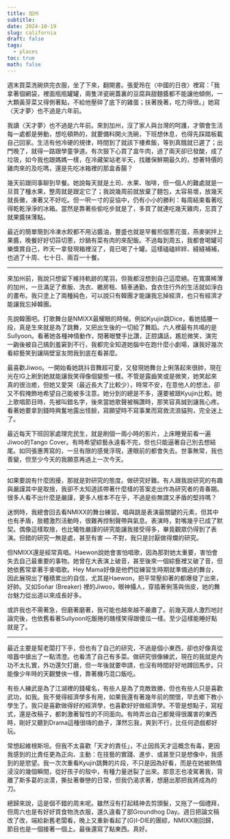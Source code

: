 ```yaml
---
title: 加州
subtitle: 
date: 2024-10-19
slug: california
draft: false
tags:
  - places
toc: true
math: false
---
```


週末買菜洗碗烘完衣服，坐了下來，翻開書。張愛玲在〈中國的日夜〉裡寫：「我拿著個網袋，裡面瓶瓶罐罐，兩隻洋瓷碗蓋裏的豆腐與甜麵醬都不能讓他傾側，一大顆黃芽菜又得側著點，不給他壓碎了底下的雞蛋；扶著挽著，吃力得很。」她寫〈天才夢〉也不過是六年前。

<!--more-->

我讀〈天才夢〉也不過是六年前。來到加州，沒了家人與台灣的呵護，才領會生活每一處都是勞動，想吃頓熱的，就要備料開火洗碗，下班想休息，也得先踩踏板載自己回家。生活有他冷硬的規律，時間到了就該下樓煮飯，等到真餓就已遲了；出門晚了，就得一路跟學童爭道。有次狠下心買了盒牛肉，過了兩天卻已發酸，成了垃圾，如今我也跟媽媽一樣，在冷藏架站老半天，找離保鮮期最久的，想著特價的雞肉來的及吃嗎，還是先吃冰箱裡的那盒香腸？

幾天前跟同事聊到早餐。她說每天就是土司、水果、咖啡，但一個人的難處就是一旦買了種水果，整周就是跟定它了；我說幾周前就放棄了麵包，太容易壞，放幾天就長黴，凍著又不好吃。但一呎一寸的妥協中，仍有小小的勝利：每周結束看著吃得乾乾淨淨的冰箱。當然是靠著些偷吃步就是了，多買了就連吃幾天雞肉，忘買了就果醬抹薄點。

最近的簡單簡到冷凍水餃都不用沾醬油，豐盛也就是早餐煎個蔥花蛋，燕麥粥拌上果醬，晚餐好好切蒜切蔥，炒鍋有菜有肉的來配飯。不過每到周五，我都會喝罐可樂獎賞自己，昨天一拿發現箱裡沒了，竟已喝了十罐。這樣磕磕絆絆、縫縫補補，也過了十周、七十日、兩百一十餐。

---

來加州前，我說只想留下維持軌跡的尾羽，但我都沒想到自己這麼絕。在寬廣稀薄的加州，一旦滿足了煮飯、洗衣、繳房租、騎車通勤，食衣住行外的生活就如淨白的畫布。我只塗上了兩種純色，可以說只有韓團才能讓我忘掉經濟，也只有經濟才能讓我忘掉韓團。

先說韓團吧。打歌舞台是NMIXX最耀眼的時候。例如Kyujin跳Dice，看她插腰一段，真是生來就是為了跳舞，又把出生後的一切給了舞蹈。六人裡最有共鳴的是Sullyoon。看著她各種神情動作，閉著眼雙手比讚，正腔講話，尷尬微笑，演完一齣後被自己搞到羞窘到不行，我都完全知道她腦中在跑什麼小劇場，讓我好幾次看綜藝笑到讓隔壁室友問我到底在看甚麼。

最喜歡Jiwoo。一開始看她跳抖音舞超可愛，又發現她舞台上俐落起來很帥，現在光在IG上刷到她就能讓我笑得像個變態一樣。不管是露齒笑或是微笑，她笑起來真的很治癒，但她又愛哭（最近長大了比較少），時常不安，在意他人的想法，卻又不假掩飾地希望自己能被多注意。她分到的總是不多，還要被跟Kyujin比較。她上歌唱節目時，先被叫錯名字，後來當她歌聲被稱讚時，那笑容真誠到讓我心疼。看著她要拿到錢時興奮地露出怪臉，寫願望時不寫事業而寫救流浪貓狗，完全迷上了。

最近每天下班回家處理完民生，就是刷個一兩小時的影片，上床睡覺前看一遍Jiwoo的Tango Cover。有時希望綜藝永遠看不完，但也只能逼著自己別去想結尾。如同張惠菁寫的，一旦有限的感覺浮現，連眼前的都會失去。世事無常，我也善變，但至少今天的我願意再過上一次今天。

---

如果要說有什麼困擾，那就是對研究的態度。做研究好難。有人跟我說研究的有趣與嚴謹其中是取捨，我卻不太知道該帶著什麼樣的答案走出作為研究者的青春期。很多人看不出什麼是嚴謹，更多人根本不在乎，不過是些無謂又矛盾的堅持嗎？

迷惘時，我總會回去看NMIXX的舞台練習。唱與跳是表演最關鍵的元素，但其中也有矛盾，肢體激烈活動時，很難再控制聲帶與氣息。表演時，對嘴幾乎已成了默契。偶像這樣取捨，也比犧牲嚴謹的研究能讓我接受得多，畢竟觀眾仍得到了表演。但錯的研究一無是處，甚至有害 — 不對，我只是討厭做得爛的研究。

但NMIXX還是經常真唱。Haewon說她會害怕唱歌，因為那對她太重要，害怕會失去自己最重要的事物。她曾在大表演上破音，甚至後來一個綜藝裡又破了音，但她依舊常拿著手麥唱歌。Hey Mama好像是他們從練習生時期就準備過的舞台，因此展現出了種積累出的自信，尤其是Haewon，把平常壓抑著的都爆發了出來，好帥。又如Soñar (Breaker) 裡的Jiwoo，眼神攝人，穿插著俐落與俏皮，她的舞台魅力從出道以來成長好多。

或許我也不需著急，但磨著磨著，我可能也越來越不嚴肅了。前幾天跟人激烈地討論完後，也依舊看著Sullyoon吃飯捲的醜樣笑得跟傻瓜一樣。至少這樣能睡好點就是了。

---

最近主要是幫老闆打下手，但也有了自己的研究，不過是個小東西，卻也好像真從喧囂中搶出了一點清澄。也看清了自己有多菜。做研究很像練武，現在的我就是內功不太扎實，外功還欠打磨，但一年後就要申請，也沒有時間好好地蹲回馬步。只能像少年時的天觀雙俠一樣，靠著機巧混口飯吃。

有些人練武是為了江湖裡的錢權名，有些人是為了克敵致勝，但也有些人只是喜歡武功，如我。我不覺得經濟學多有用，如果我還有著幾年前的關懷，早去鄉下教小學生了。我只是喜歡做得好的經濟學，也喜歡好好做經濟學。不管是想點子，寫程式，還是改稿子，都刺激著智性的不同面向。有時弄出自己都覺得很厲害的東西時，剛好又聽到Drama這種很嗨的曲子，渾然忘我，爽到不行，比任何遊戲都好玩。

常想起維根斯坦。但我不太喜歡「天才的責任」，不止因爲天才這概念有毒，更因我感到的比責任更為正向、主動：在技藝的實踐、進步、或甚至只是想像中，我感到的是慾望。我一次次重看Kyujin跳舞的片段，不只是因為好看，而是在她被熱情浸沒的幾個瞬間，從好孩子的殼中，有種力量迸裂了出來。那意志也凌駕著我，背離了斯多葛的淡漠，撕扯著眷戀的日常，但我仍渴求著，想磨出那把我將成為的刀。

總歸來說，這是個不錯的周末呢。雖然沒有打起精神去剪頭髮，又拖了一個禮拜，但周六也是有好好買食物洗衣服，還久違看了部Groundhog Day。週日把論文稿改了改，端給新舊老闆看，晚上又重新看起了(G)I-DlE的團綜，NMIXX剛回歸，節目也是一個接著一個上。最後還寫了點東西。真好。
